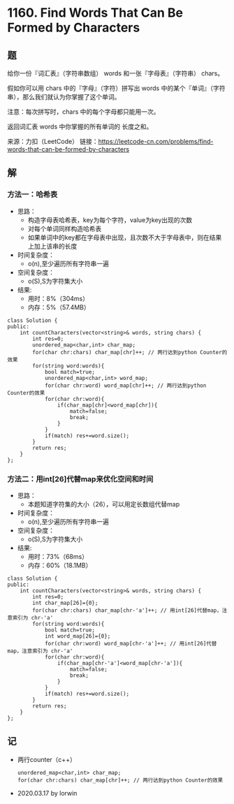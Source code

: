 # 1160. Find Words That Can Be Formed by Characters

## 题

给你一份『词汇表』（字符串数组） words 和一张『字母表』（字符串） chars。

假如你可以用 chars 中的『字母』（字符）拼写出 words 中的某个『单词』（字符串），那么我们就认为你掌握了这个单词。

注意：每次拼写时，chars 中的每个字母都只能用一次。

返回词汇表 words 中你掌握的所有单词的 长度之和。

来源：力扣（LeetCode）
链接：https://leetcode-cn.com/problems/find-words-that-can-be-formed-by-characters

## 解

### 方法一：哈希表
- 思路：
  - 构造字母表哈希表，key为每个字符，value为key出现的次数
  - 对每个单词同样构造哈希表
  - 如果单词中的key都在字母表中出现，且次数不大于字母表中，则在结果上加上该串的长度
- 时间复杂度：
  - o(n),至少遍历所有字符串一遍
- 空间复杂度：
  - o(S),S为字符集大小
- 结果:
  - 用时：8%（304ms）
  - 内存：5%（57.4MB）
```
class Solution {
public:
    int countCharacters(vector<string>& words, string chars) {
        int res=0;
        unordered_map<char,int> char_map;
        for(char chr:chars) char_map[chr]++; // 两行达到python Counter的效果
        for(string word:words){
            bool match=true;
            unordered_map<char,int> word_map;
            for(char chr:word) word_map[chr]++; // 两行达到python Counter的效果
            for(char chr:word){
                if(char_map[chr]<word_map[chr]){
                    match=false;
                    break;
                }
            }
            if(match) res+=word.size();
        }
        return res;
    }
};
```

### 方法二：用int[26]代替map来优化空间和时间
- 思路：
  - 本题知道字符集的大小（26），可以用定长数组代替map
- 时间复杂度：
  - o(n),至少遍历所有字符串一遍
- 空间复杂度：
  - o(S),S为字符集大小
- 结果:
  - 用时：73%（68ms）
  - 内存：60%（18.1MB）
```
class Solution {
public:
    int countCharacters(vector<string>& words, string chars) {
        int res=0;
        int char_map[26]={0};
        for(char chr:chars) char_map[chr-'a']++; // 用int[26]代替map，注意索引为 chr-'a'
        for(string word:words){
            bool match=true;
            int word_map[26]={0};
            for(char chr:word) word_map[chr-'a']++; // 用int[26]代替map，注意索引为 chr-'a'
            for(char chr:word){
                if(char_map[chr-'a']<word_map[chr-'a']){
                    match=false;
                    break;
                }
            }
            if(match) res+=word.size();
        }
        return res;
    }
};
```

## 记

- 两行counter（c++）
  ```
  unordered_map<char,int> char_map;
  for(char chr:chars) char_map[chr]++; // 两行达到python Counter的效果
  ```
- 2020.03.17 by lorwin